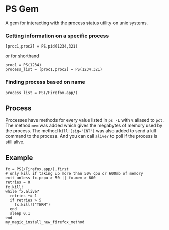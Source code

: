 # PS Gem
A gem for interacting with the **p**rocess **s**tatus utility on unix systems.

### Getting information on a specific process

    [proc1,proc2] = PS.pid(1234,321)

or for shorthand

    proc1 = PS(1234)
    process_list = [proc1,proc2] = PS(1234,321)

### Finding process based on name

    process_list = PS(/Firefox.app/)

## Process

Processes have methods for every value listed in `ps -L` with `%` aliased to `pct`. The method `mem` was added which gives the megabytes of memory used by the process. The method `kill!(sig="INT")` was also added to send a kill command to the process. And you can call `alive?` to poll if the process is still alive.

## Example

    fx = PS(/Firefox.app/).first
    # only kill if taking up more than 50% cpu or 600mb of memory
    exit unless fx.pcpu > 50 || fx.mem > 600
    retries = 0
    fx.kill!
    while fx.alive?
      retries += 1
      if retries > 5
        fx.kill!("TERM")
      end
      sleep 0.1
    end
    my_magic_install_new_firefox_method